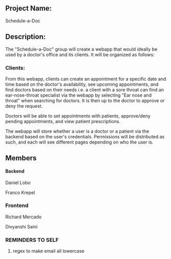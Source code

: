 ## Project Name:

Schedule-a-Doc

## Description:

The "Schedule-a-Doc" group will create a webapp that would ideally be used by a doctor's office and its clients. It will be organized as follows:

### Clients:

From this webapp, clients can create an appointment for a specific date and time based on the doctor's availability, see upcoming appointments, and find doctors based on their needs i.e. a client with a sore throat can find an ear-nose-throat specialist via the webapp by selecting "Ear nose and throat" when searching for doctors. It is then up to the doctor to approve or deny the request.

Doctors will be able to set appointments with patients, approve/deny pending appointments, and view patient prescriptions.

The webapp will store whether a user is a doctor or a patient via the backend based on the user's credentials. Permissions will be distributed as such, and each will see different pages depending on who the user is.

## Members

#### Backend

Daniel Lobo

Franco Krepel

### Frontend

Richard Mercado

Divyanshi Saini




### REMINDERS TO SELF
1. regex to make email all lowercase